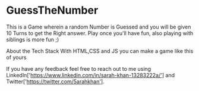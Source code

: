 # GuessTheNumber

This is a Game wherein a random Number is Guessed and you will be given 10 Turns to get the Right answer.
Play once you'll have fun, also playing with siblings is more fun ;)

About the Tech Stack
With HTML,CSS and JS you can make a game like this of yours

If you have any feedback feel free to reach out to me using LinkedIn['https://www.linkedin.com/in/sarah-khan-13283222a/'] and Twitter['https://twitter.com/5arahkhan'].
